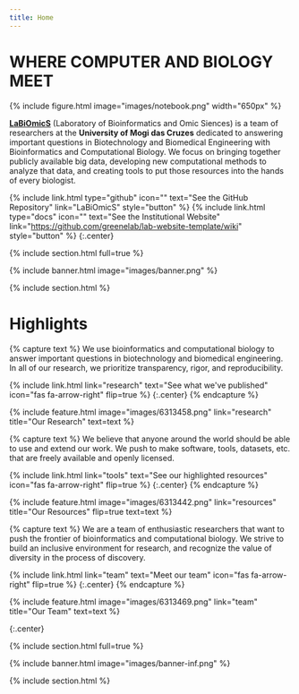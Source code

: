 ```yaml
---
title: Home
---
```


# WHERE COMPUTER AND BIOLOGY MEET

{%
  include figure.html
  image="images/notebook.png"
  width="650px"
%}

[**LaBiOmicS**](https://labiomics.github.io/) (Laboratory of Bioinformatics and Omic Siences) is a team of researchers at the **University of Mogi das Cruzes** dedicated to answering important questions in Biotechnology and Biomedical Engineering with Bioinformatics and Computational Biology. We focus on bringing together publicly available big data, developing new computational methods to analyze that data, and creating tools to put those resources into the hands of every biologist.

{%
  include link.html
  type="github"
  icon=""
  text="See the GitHub Repository"
  link="LaBiOmicS"
  style="button"
%}
{%
  include link.html
  type="docs"
  icon=""
  text="See the Institutional Website"
  link="https://github.com/greenelab/lab-website-template/wiki"
  style="button"
%}
{:.center}

{% include section.html full=true %}

{% include banner.html image="images/banner.png" %}

{% include section.html %}

# Highlights

{% capture text %}
We use bioinformatics and computational biology to answer important questions in biotechnology and biomedical engineering. In all of our research, we prioritize transparency, rigor, and reproducibility.

{%
  include link.html
  link="research"
  text="See what we've published"
  icon="fas fa-arrow-right"
  flip=true
%}
{:.center}
{% endcapture %}

{%
  include feature.html
  image="images/6313458.png"
  link="research"
  title="Our Research"
  text=text
%}

{% capture text %}
We believe that anyone around the world should be able to use and extend our work. We push to make software, tools, datasets, etc. that are freely available and openly licensed.

{%
  include link.html
  link="tools"
  text="See our highlighted resources"
  icon="fas fa-arrow-right"
  flip=true
%}
{:.center}
{% endcapture %}

{%
  include feature.html
  image="images/6313442.png"
  link="resources"
  title="Our Resources"
  flip=true
  text=text
%}

{% capture text %}
We are a team of enthusiastic researchers that want to push the frontier of bioinformatics and computational biology. We strive to build an inclusive environment for research, and recognize the value of diversity in the process of discovery.

{%
  include link.html
  link="team"
  text="Meet our team"
  icon="fas fa-arrow-right"
  flip=true
%}
{:.center}
{% endcapture %}

{%
  include feature.html
  image="images/6313469.png"
  link="team"
  title="Our Team"
  text=text
%}

{:.center}

{% include section.html full=true %}

{% include banner.html image="images/banner-inf.png" %}

{% include section.html %}
